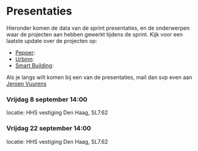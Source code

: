 # Presentaties

Hieronder komen de data van de sprint presentaties, en de onderwerpen waar de projecten aan hebben gewerkt tijdens de sprint. Kijk voor een laatste update over de projecten op:
- [Pepper](pepper):
- [Urbinn](urbinn):
- [Smart Building](smartbuilding):

Als je langs wilt komen bij een van de presentaties, mail dan svp even aan [Jeroen Vuurens](mailto:j.b.p.vuurens@hhs.nl)

### Vrijdag 8 september 14:00
locatie: HHS vestiging Den Haag, SL7.62

### Vrijdag 22 september 14:00
locatie: HHS vestiging Den Haag, SL7.62
